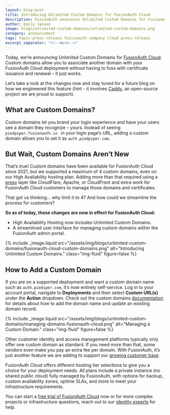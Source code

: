 ```yaml
---
layout: blog-post
title: Introducing Unlimited Custom Domains for FusionAuth Cloud
description: FusionAuth announces Unlimited Custom Domains for FusionAuth Cloud, allowing you to associate another domain with your FusionAuth Cloud deployment without having to fuss with certificate issuance and renewal
author: Emily Jansen
image: blogs/unlimited-custom-domains/unlimited-custom-domains.png
category: announcement
tags: topic-press-release fusionauth company cloud press-release
excerpt_separator: "<!--more-->"
---
```


Today, we’re announcing Unlimited Custom Domains for [FusionAuth Cloud](https://fusionauth.io/platform/fusionauth-cloud). Custom domains allow you to associate another domain with your FusionAuth Cloud deployment without having to fuss with certificate issuance and renewal – it just works.

<!--more-->

Let’s take a look at the changes now and stay tuned for a future blog on how we engineered this feature (hint - it involves [Caddy](https://caddyserver.com/), an open-source project we are proud to support).

## What are Custom Domains?

Custom domains let you brand your login experience and have your users see a domain they recognize – yours. Instead of seeing `piedpiper.fusionauth.io ` in your login page’s URL, adding a custom domain allows you to set it as `auth.piedpiper.com. `


## But Wait, Custom Domains Aren’t New

That’s true! Custom domains have been available for FusionAuth Cloud since 2021, but we supported a maximum of 4 custom domains, even on our High Availability hosting plan. Adding more than that required using a [proxy](https://fusionauth.io/docs/v1/tech/admin-guide/proxy-setup) layer like CloudFlare, Apache, or CloudFront and extra work for FusionAuth Cloud customers to manage those domains and certificates.

That got us thinking… why limit it to 4? And how could we streamline the process for customers?

**So as of today, these changes are now in effect for FusionAuth Cloud:**

* High Availability Hosting now includes Unlimited Custom Domains.
* A streamlined user interface for managing custom domains within the FusionAuth admin portal.

{% include _image.liquid src="/assets/img/blogs/unlimited-custom-domains/fusionauth-cloud-custom-domains.png" alt="Introducing Unlimited Custom Domains." class="img-fluid" figure=false %}

## How to Add a Custom Domain

If you are on a supported deployment and want a custom domain name such as `auth.piediper.com`, it’s now entirely self-service. Log in to your account portal, navigate to **Deployments** and then select **Custom URL(s)** under the **Action** dropdown. Check out the custom domains [documentation](/docs/v1/tech/installation-guide/cloud#unlimited-custom-domains) for details about how to add the domain name and update an existing domain record.

{% include _image.liquid src="/assets/img/blogs/unlimited-custom-domains/managing-domains-fusionauth-cloud.png" alt="Managing a Custom Domain." class="img-fluid" figure=false %}

Other customer identity and access management platforms typically only offer one custom domain as standard. If you need more than that, some vendors even make you pay an extra fee per domain. With FusionAuth, it’s just another feature we are adding to support our [growing customer base](/blog/2023/03/15/winning-customer-auth-market).

FusionAuth Cloud offers different hosting tier selections to give you a choice for your deployment needs. All plans include a private instance (no shared public cloud) fully managed by FusionAuth, with options for backup, custom availability zones, uptime SLAs, and more to meet your infrastructure requirements.

You can start a [free trial of FusionAuth Cloud](https://fusionauth.io/pricing?step=hosting) now or for more complex projects or infrastructure questions, reach out to our [identity experts](https://fusionauth.io/contact) for help.
